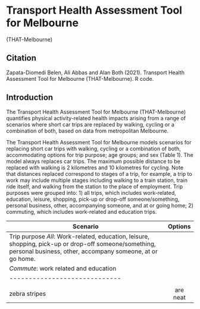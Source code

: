 # Transport Health Assessment Tool for Melbourne 
(THAT-Melbourne)

## Citation

Zapata-Diomedi Belen, Ali Abbas and Alan Both (2021). Transport Health Assessment Tool for Melbourne (THAT-Melbourne). R code.

## Introduction 

The Transport Health Assessment Tool for Melbourne (THAT-Melbourne) quantifies physical activity-related health impacts arising from a range of scenarios where short car trips are replaced by walking, cycling or a combination of both, based on data from metropolitan Melbourne.

The Transport Health Assessment Tool for Melbourne models scenarios for replacing short car trips with walking, cycling or a combination of both, accommodating options for trip purpose; age groups; and sex (Table 1). The model always replaces car trips. The maximum possible distance to be replaced with walking is 2 kilometres and 10 kilometres for cycling. Note that distances replaced correspond to stages of a trip, for example, a trip to work may include multiple stages including walking to a train station, train ride itself, and walking from the station to the place of employment. Trip purposes were grouped into: 1) all trips, which includes work-related, education, leisure, shopping, pick-up or drop-off someone/something, personal business, other, accompanying someone, and at or going home; 2) commuting, which includes work-related and education trips.

| Scenario      | Options          
| ------------- |:-------------:| 
|Trip purpose     *All*: Work-related, education, leisure, shopping, pick-up or drop-off someone/something, personal business, other, accompany someone,  at or go home.
                  *Commute*: work related and education|               |
| ----------------------------- | 
|               | 
| zebra stripes | are neat      | 
